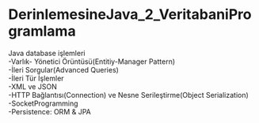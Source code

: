 # DerinlemesineJava_2_VeritabaniProgramlama
Java database işlemleri<br />
  -Varlık- Yönetici Örüntüsü(Entitiy-Manager Pattern)<br />
  -İleri Sorgular(Advanced Queries)<br />
  -İleri Tür İşlemler<br />
  -XML ve JSON<br />
  -HTTP Bağlantısı(Connection) ve Nesne Serileştirme(Object Serialization)<br />
  -SocketProgramming<br />
  -Persistence: ORM & JPA<br />
